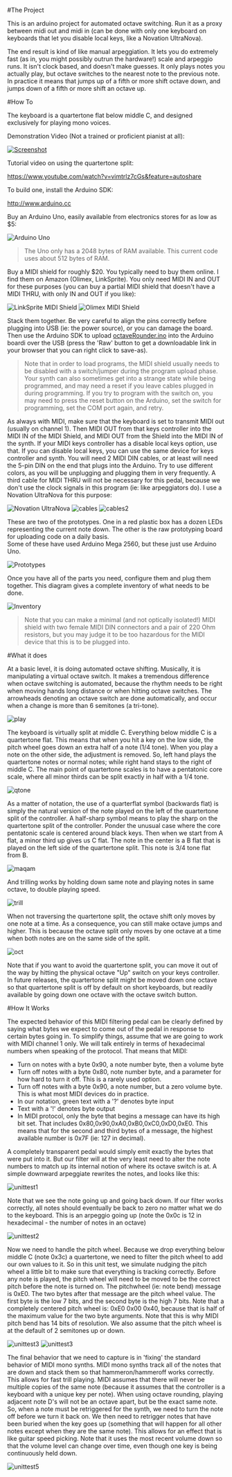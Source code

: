 #The Project

This is an arduino project for automated octave switching.
Run it as a proxy between midi out and midi in (can be done with only one keyboard on keyboards that let you disable local keys, like a Novation UltraNova).

The end result is kind of like manual arpeggiation.  It lets you do
extremely fast (as in, you might possibly outrun the hardware!) scale
and arpeggio runs.  It isn't clock based, and doesn't make guesses.
It only plays notes you actually play, but octave switches to the nearest note to the previous note.  In practice it means that jumps up of a fifth or more shift octave down, and jumps down of a fifth or more shift an octave up.

#How To

The keyboard is a quartertone flat below middle C, and designed exclusively for playing mono voices.

Demonstration Video (Not a trained or proficient pianist at all):


[![Screenshot](https://i.ytimg.com/vi_webp/IfWY_6Q8RX4/hqdefault.webp)](https://www.youtube.com/watch?v=IfWY_6Q8RX4)

Tutorial video on using the quartertone split:

https://www.youtube.com/watch?v=vimtrlz7cGs&feature=autoshare

To build one, install the Arduino SDK:

http://www.arduino.cc

Buy an Arduino Uno, easily available from electronics stores for as low as $5:

![Arduino Uno](images/arduinouno.jpg)

>The Uno only has a 2048 bytes of RAM available.
>This current code uses about 512 bytes of RAM.

Buy a MIDI shield for roughly $20.  You typically need to buy them online.  I find them on Amazon (Olimex, LinkSprite).  You only need MIDI IN and OUT for these purposes (you can buy a partial MIDI shield that doesn't have a MIDI THRU, with only IN and OUT if you like):

![LinkSprite MIDI Shield](images/midishield.jpg)
![Olimex MIDI Shield](images/midishield2.jpg)

Stack them together.  Be very careful to align the pins correctly before plugging into USB (ie: the power source), or you can damage the board.  Then use the Arduino SDK to upload [octaveRounder.ino](octaveRounder.ino) into the Arduino boardi over the USB (press the 'Raw' button to get a downloadable link in your browser that you can right click to save-as).
  
>Note that in order to load programs, the MIDI shield usually 
>needs to be disabled with a switch/jumper during the program
>upload phase.  Your synth can also sometimes get into a strange 
>state while being programmed, and may need a reset if you leave
>cables plugged in during programming.  If you try to program
>with the switch on, you may need to press the reset button
>on the Arduino, set the switch for programming, 
>set the COM port again, and retry.


As always with MIDI, make sure that the keyboard is set to transmit MIDI out (usually on channel 1).  Then MIDI OUT from that keys controller into the MIDI IN of the MIDI Shield, and MIDI OUT from the Shield into the MIDI IN of the synth.  If your MIDI keys controller has a disable local keys option, use that.  If you can disable local keys, you can use the same device for keys controller and synth.  You will need 2 MIDI DIN cables, or at least will need the 5-pin DIN on the end that plugs into the Arduino.  Try to use different colors, as you will be unplugging and plugging them in very frequently.  A third cable for MIDI THRU will not be necessary for this pedal, because we don't use the clock signals in this program (ie: like arpeggiators do).
I use a Novation UltraNova for this purpose:

![Novation UltraNova](images/ultranova.jpg)
![cables](images/midicable.png)
![cables2](images/midicable2.jpg)

These are two of the prototypes.  One in a red plastic box has a dozen LEDs representing the current note down.
The other is the raw prototyping board for uploading code on a daily basis.  
Some of these have used Arduino Mega 2560, but these just use Arduino Uno.

![Prototypes](images/twoprototypes.jpg)

Once you have all of the parts you need, configure them and plug them together.
This diagram gives a complete inventory of what needs to be done.

![Inventory](images/wiring1.png)


>Note that you can make a minimal (and not optically isolated!)
>MIDI shield with two female MIDI DIN connectors and a pair
>of 220 Ohm resistors, but you may judge it to be too
>hazardous for the MIDI device that this is to be plugged into.


#What it does

At a basic level, it is doing automated octave shifting. Musically, it is manipulating a virtual octave switch.
It makes a tremendous difference when octave switching is automated, because the rhythm needs to be right when
moving hands long distance or when hitting octave switches.  The arrowheads denoting an octave switch are done automatically,
and occur when a change is more than 6 semitones (a tri-tone).

![play](images/play_cropped.png)

The keyboard is virtually split at middle C.  Everything below middle C is a quartertone flat.
This means that when you hit a key on the low side, the pitch wheel goes down an extra half of a note (1/4 tone).
When you play a note on the other side, the adjustment is removed.
So, left hand plays the quartertone notes or normal notes; while right hand stays to the right of middle C.
The main point of quartertone scales is to have a pentatonic core scale, where all minor thirds can be split exactly in half with a 1/4 tone.

![qtone](images/qtone_cropped.png)

As a matter of notation, the use of a quarterflat symbol (backwards flat) is simply the natural version of the note played on the
left of the quartertone split of the controller.
A half-sharp symbol means to play the sharp on the quartertone split of the controller.
Ponder the unusual case where the core pentatonic scale is centered around black keys.
Then when we start from A flat, a minor third up gives us C flat.
The note in the center is a B flat that is played on the left side of the quartertone split.
This note is 3/4 tone flat from B.

![maqam](images/maqam_cropped.png)

And trilling works by holding down same note and playing notes in same octave, to double playing speed.

![trill](images/trill_cropped.png)

When not traversing the quartertone split, the octave shift only moves by one note at a time.
As a consequence, you can still make octave jumps and higher.
This is because the octave split only moves by one octave at a time when both notes are on the same side of the split.

![oct](images/oct_cropped.png)

Note that if you want to avoid the quartertone split, you can move it out of the way by hitting the physical octave "Up" switch on your keys controller.
In future releases, the quartertone split might be moved down one octave so that quartertone split is off by default on short keyboards, but
readily available by going down one octave with the octave switch button.

#How It Works

The expected behavior of this MIDI filtering pedal can be clearly defined by saying what bytes we expect to come out of the pedal in response to certain bytes going in.  To simplify things, assume that we are going to work with MIDI channel 1 only.  We will talk entirely in terms of hexadecimal numbers when speaking of the protocol.  That means that MIDI:

- Turn on notes with a byte 0x90, a note number byte, then a volume byte
- Turn off notes with a byte 0x80, note number byte, and a parameter for how hard to turn it off.  This is a rarely used option.
- Turn off notes with a byte 0x90, a note number, but a zero volume byte.  This is what most MIDI devices do in practice.
- In our notation, green text with a '?' denotes byte input
- Text with a '!' denotes byte output
- In MIDI protocol, only the byte that begins a message can have its high bit set.  That includes 0x80,0x90,0xA0,0xB0,0xC0,0xD0,0xE0.  This means that for the second and third bytes of a message, the highest available number is 0x7F (ie: 127 in decimal).

A completely transparent pedal would simply emit exactly the bytes that were put into it.  But our filter will at the very least need to alter the note numbers to match up its internal notion of where its octave switch is at.  A simple downward arpeggiate rewrites the notes, and looks like this:

![unittest1](images/unittest1.png)

Note that we see the note going up and going back down.  If our filter works correctly, all notes should eventually be back to zero no matter what we do to the keyboard.
This is an arpeggio going up (note the 0x0c is 12 in hexadecimal - the number of notes in an octave)

![unittest2](images/unittest2.png)

Now we need to handle the pitch wheel.  Because we drop everything below middle C (note 0x3c) a quartertone, we need to filter the pitch wheel to add our own values to it.  So in this unit test, we simulate nudging the pitch wheel a little bit to make sure that everything is tracking correctly.  Before any note is played, the pitch wheel will need to be moved to be the correct pitch before the note is turned on.  The pitchwheel (ie: note bend) message is 0xE0.  The two bytes after that message are the pitch wheel value.  The first byte is the low 7 bits, and the second byte is the high 7 bits.  Note that a completely centered pitch wheel is: 0xE0 0x00 0x40, because that is half of the maximum value for the two byte arguments.  Note that this is why MIDI pitch bend has 14 bits of resolution.  We also assume that the pitch wheel is at the default of 2 semitones up or down.

![unittest3](images/unittest3.png)
![unittest3](images/unittest4.png)

The final behavior that we need to capture is in 'fixing' the standard behavior of MIDI mono synths.  MIDI mono synths track all of the notes that are down and stack them so that hammeron/hammeroff works correctly.  This allows for fast trill playing.  MIDI assumes that there will never be multiple copies of the same note (because it assumes that the controller is a keyboard with a unique key per note).  When using octave rounding, playing adjacent note D's will not be an octave apart, but be the exact same note.  So, when a note must be retriggered for the synth, we need to turn the note off before we turn it back on.  We then need to retrigger notes that have been buried when the key goes up (something that will happen for all other notes except when they are the same note).  This allows for an effect that is like guitar speed picking.  Note that it uses the most recent volume down so that the volume level can change over time, even though one key is being continuously held down.

![unittest5](images/unittest5.png) 

